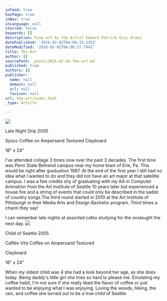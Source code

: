 ```yaml
---
inFeed: true
hasPage: true
inNav: true
inLanguage: null
starred: false
keywords: []
description: Fine art by the Artist Edward Patrick Ezju Kranz
datePublished: '2016-02-02T04:06:33.235Z'
dateModified: '2016-02-02T04:06:27.794Z'
title: The Art
author: []
sourcePath: _posts/2016-02-02-the-art.md
published: true
authors: []
publisher:
  name: null
  domain: null
  url: null
  favicon: null
url: the-art/index.html
_type: Article

---
```

![](https://s3-us-west-2.amazonaws.com/the-grid-img/p/f6a7833294c91136f22e35fafdb955aa99f8def2.jpg)

Late Night Drip 2005

Sysco Coffee on Ampersand Textured
Clayboard

18" x 24"

I've attended collage 3 times now
over the past 3 decades. The first time was Penn State Behrend campus near my
home town of Erie, Pa. This would be right after graduation 1987\. At
the end of the first year I still had no idea what I wanted to do and they did
not have an art major at that satellite campus. I was a few credits shy of
graduating with my AA in Computer Animation from the Art Institute of Seattle
10 years later but experienced a house fire and a string of events that could
only be described in the sadist of country songs.The third round started in 2010 at the Art
Institute of Pittsburgh in their Media Arts and Design Bachelor program. Third
times a charm they say!

I can remember late nights at
assorted cafes studying for the onslaught the next day.
![](https://the-grid-user-content.s3-us-west-2.amazonaws.com/86bbb504-d063-4b63-ba08-dcd60ca568ec.jpg)

Child of Seattle 2005

Caffée Vita Coffee on Ampersand
Textured

Clayboard

18" x 24"

When my oldest child was 4 she had
a look beyond her age, as she does today. Being daddy's little girl she tries
so hard to please me. Emulating my coffee habit, I'm not sure if she really
liked the flavor of coffee or just wanted to be enjoying what I was enjoying.
Loving the woods, hiking, the rain, and coffee she turned out to be a true
child of Seattle.